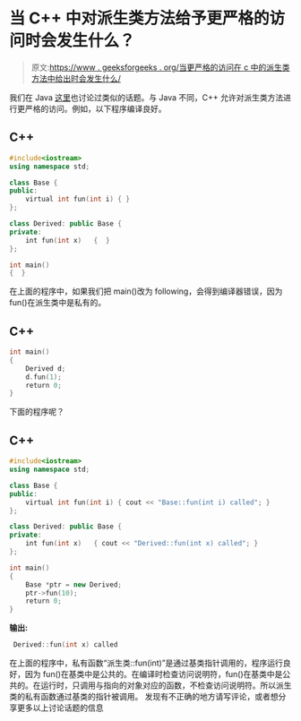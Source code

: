 # 当 C++ 中对派生类方法给予更严格的访问时会发生什么？

> 原文:[https://www . geeksforgeeks . org/当更严格的访问在 c 中的派生类方法中给出时会发生什么/](https://www.geeksforgeeks.org/what-happens-when-more-restrictive-access-is-given-in-a-derived-class-method-in-c/)

我们在 Java [这里](https://www.geeksforgeeks.org/more-restrictive-access-is-given-to-a-derived-class-method-in-java/)也讨论过类似的话题。与 Java 不同，C++ 允许对派生类方法进行更严格的访问。例如，以下程序编译良好。

## C++

```cpp
#include<iostream>
using namespace std;

class Base {
public:
    virtual int fun(int i) { }
};

class Derived: public Base {
private:
    int fun(int x)   {  }
};

int main()
{  }
```

在上面的程序中，如果我们把 main()改为 following，会得到编译器错误，因为 fun()在派生类中是私有的。

## C++

```cpp
int main()
{
    Derived d;
    d.fun(1);
    return 0;
}
```

下面的程序呢？

## C++

```cpp
#include<iostream>
using namespace std;

class Base {
public:
    virtual int fun(int i) { cout << "Base::fun(int i) called"; }
};

class Derived: public Base {
private:
    int fun(int x)   { cout << "Derived::fun(int x) called"; }
};

int main()
{
    Base *ptr = new Derived;
    ptr->fun(10);
    return 0;
}
```

**输出:**

```cpp
 Derived::fun(int x) called 
```

在上面的程序中，私有函数“派生类::fun(int)”是通过基类指针调用的，程序运行良好，因为 fun()在基类中是公共的。在编译时检查访问说明符，fun()在基类中是公共的。在运行时，只调用与指向的对象对应的函数，不检查访问说明符。所以派生类的私有函数通过基类的指针被调用。
发现有不正确的地方请写评论，或者想分享更多以上讨论话题的信息